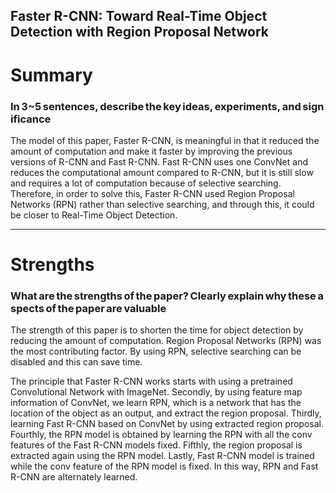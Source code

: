 ## Faster R-CNN: Toward Real-Time Object Detection with Region Proposal Network

# Summary

### In 3~5 sentences, describe the key ideas, experiments, and significance

The model of this paper, Faster R-CNN, is meaningful in that it reduced the amount of computation and make it faster by improving the previous versions of R-CNN and Fast R-CNN. Fast R-CNN uses one ConvNet and reduces the computational amount compared to R-CNN, but it is still slow and requires a lot of computation because of selective searching. Therefore, in order to solve this, Faster R-CNN used Region Proposal Networks (RPN) rather than selective searching, and through this, it could be closer to Real-Time Object Detection.

---

# Strengths

### What are the strengths of the paper? Clearly explain why these aspects of the paper are valuable

The strength of this paper is to shorten the time for object detection by reducing the amount of computation. Region Proposal Networks (RPN) was the most contributing factor. By using RPN, selective searching can be disabled and this can save time.

The principle that Faster R-CNN works starts with using a pretrained Convolutional Network with ImageNet. Secondly, by using feature map information of ConvNet, we learn RPN, which is a network that has the location of the object as an output, and extract the region proposal. Thirdly, learning Fast R-CNN based on ConvNet by using extracted region proposal. Fourthly, the RPN model is obtained by learning the RPN with all the conv features of the Fast R-CNN models fixed. Fifthly, the region proposal is extracted again using the RPN model. Lastly, Fast R-CNN model is trained while the conv feature of the RPN model is fixed. In this way, RPN and Fast R-CNN are alternately learned.
